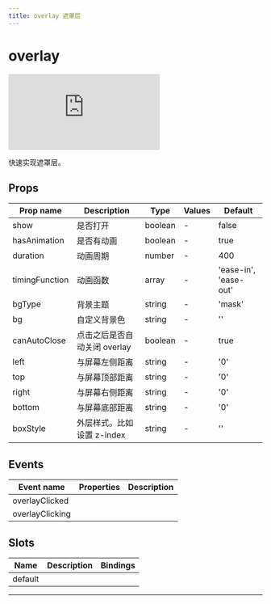 ```yaml
---
title: overlay 遮罩层
---
```


# overlay

<div class="demo-box">
	<iframe scrolling="auto" frameborder="0" src="https://npro.redou.vip/h5/#/pages/pop/overlay" class="demo-box-iframe"></iframe>
</div>

快速实现遮罩层。

## Props

| Prop name      | Description                  | Type    | Values | Default               |
| -------------- | ---------------------------- | ------- | ------ | --------------------- |
| show           | 是否打开                     | boolean | -      | false                 |
| hasAnimation   | 是否有动画                   | boolean | -      | true                  |
| duration       | 动画周期                     | number  | -      | 400                   |
| timingFunction | 动画函数                     | array   | -      | 'ease-in', 'ease-out' |
| bgType         | 背景主题                     | string  | -      | 'mask'                |
| bg             | 自定义背景色                 | string  | -      | ''                    |
| canAutoClose   | 点击之后是否自动关闭 overlay | boolean | -      | true                  |
| left           | 与屏幕左侧距离               | string  | -      | '0'                   |
| top            | 与屏幕顶部距离               | string  | -      | '0'                   |
| right          | 与屏幕右侧距离               | string  | -      | '0'                   |
| bottom         | 与屏幕底部距离               | string  | -      | '0'                   |
| boxStyle       | 外层样式。比如设置 z-index   | string  | -      | ''                    |

## Events

| Event name      | Properties | Description |
| --------------- | ---------- | ----------- |
| overlayClicked  |            |
| overlayClicking |            |

## Slots

| Name    | Description | Bindings |
| ------- | ----------- | -------- |
| default |             |          |

---
